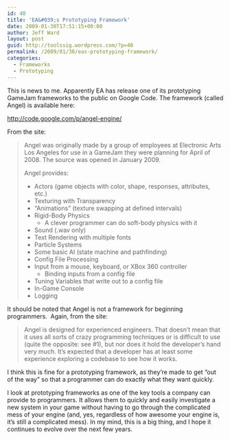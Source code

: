 ```yaml
---
id: 40
title: 'EA&#039;s Prototyping Framework'
date: 2009-01-30T17:51:15+00:00
author: Jeff Ward
layout: post
guid: http://toolssig.wordpress.com/?p=40
permalink: /2009/01/30/eas-prototyping-framework/
categories:
  - Frameworks
  - Prototyping
---
```

This is news to me. Apparently EA has release one of its prototyping GameJam frameworks to the public on Google Code. The framework (called Angel) is available here:
  
<http://code.google.com/p/angel-engine/>

From the site:

> Angel was originally made by a group of employees at Electronic Arts Los Angeles for use in a GameJam they were planning for April of 2008. The source was opened in January 2009.
> 
> Angel provides:
> 
>   * Actors (game objects with color, shape, responses, attributes, etc.)
>   * Texturing with Transparency
>   * &#8220;Animations&#8221; (texture swapping at defined intervals)
>   * Rigid-Body Physics 
>       * A clever programmer can do soft-body physics with it
>   * Sound (.wav only)
>   * Text Rendering with multiple fonts
>   * Particle Systems
>   * Some basic AI (state machine and pathfinding)
>   * Config File Processing
>   * Input from a mouse, keyboard, or XBox 360 controller 
>       * Binding inputs from a config file
>   * Tuning Variables that write out to a config file
>   * In-Game Console
>   * Logging

It should be noted that Angel is not a framework for beginning programmers.  Again, from the site:

> Angel is designed for experienced engineers. That doesn&#8217;t mean that it uses all sorts of crazy programming techniques or is difficult to use (quite the opposite: see #1), but nor does it hold the developer&#8217;s hand very much. It&#8217;s expected that a developer has at least some experience exploring a codebase to see how it works.

I think this is fine for a prototyping framework, as they&#8217;re made to get &#8220;out of the way&#8221; so that a programmer can do exactly what they want quickly.

I look at prototyping frameworks as one of the key tools a company can provide to programmers. It allows them to quickly and easily investigate a new system in your game without having to go through the complicated mess of your engine (and, yes, regardless of how awesome your engine is, it&#8217;s still a complicated mess). In my mind, this is a big thing, and I hope it continues to evolve over the next few years.